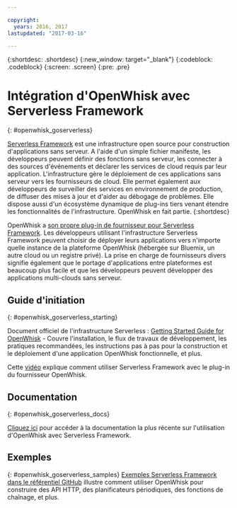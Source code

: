 ```yaml
---

copyright:
  years: 2016, 2017
lastupdated: "2017-03-16"

---
```


{:shortdesc: .shortdesc}
{:new_window: target="_blank"}
{:codeblock: .codeblock}
{:screen: .screen}
{:pre: .pre}

# Intégration d'OpenWhisk avec Serverless Framework
{: #openwhisk_goserverless}

[Serverless Framework](https://serverless.com/) est une infrastructure open source pour construction d'applications sans serveur. A l'aide d'un simple fichier manifeste, les développeurs peuvent définir des fonctions sans serveur, les connecter à des sources d'événements et déclarer les services de cloud requis par leur application. L'infrastructure gère le déploiement de ces applications sans serveur vers les fournisseurs de cloud. Elle permet également aux développeurs de surveiller des services en environnement de production, de diffuser des mises à jour et d'aider au débogage de problèmes. Elle dispose aussi d'un écosystème dynamique de plug-ins tiers venant étendre les fonctionnalités de l'infrastructure. OpenWhisk en fait partie.
{:shortdesc}

OpenWhisk a [son propre plug-in de fournisseur pour Serverless Framework](https://github.com/serverless/serverless-openwhisk). Les développeurs utilisant l'infrastructure Serverless Framework peuvent choisir de déployer leurs applications vers n'importe quelle instance de la plateforme OpenWhisk (hébergée sur Bluemix, un autre cloud ou un registre privé). La prise en charge de fournisseurs divers signifie également que le portage d'applications entre plateformes est beaucoup plus facile et que les développeurs peuvent développer des applications multi-clouds sans serveur.

## Guide d'initiation
{: #openwhisk_goserverless_starting}

Document officiel de l'infrastructure Serverless : [Getting Started Guide for OpenWhisk](https://serverless.com/framework/docs/providers/openwhisk/guide/intro/) - Couvre l'installation, le flux de travaux de développement, les pratiques recommandées, les instructions pas à pas pour la construction et le déploiement d'une application OpenWhisk fonctionnelle, et plus.

Cette [vidéo](https://youtu.be/GJY10W98Itc) explique comment utiliser Serverless Framework avec le plug-in du fournisseur OpenWhisk.
## Documentation
{: #openwhisk_goserverless_docs}

[Cliquez ici](https://serverless.com/framework/docs/providers/openwhisk/) pour accéder à la documentation la plus récente sur l'utilisation d'OpenWhisk avec Serverless Framework.
## Exemples
{: #openwhisk_goserverless_samples}
[Exemples Serverless Framework dans le référentiel GitHub](https://github.com/serverless/examples) illustre comment utiliser OpenWhisk pour construire des API HTTP, des planificateurs périodiques, des fonctions de chaînage, et plus.
